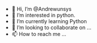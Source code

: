 - 👋 Hi, I’m @Andrewunsys
- 👀 I’m interested in python.
- 🌱 I’m currently learning Python
- 💞️ I’m looking to collaborate on ...
- 📫 How to reach me ...

<!---
Andrewunsys/Andrewunsys is a ✨ special ✨ repository because its `README.md` (this file) appears on your GitHub profile.
You can click the Preview link to take a look at your changes.
--->
